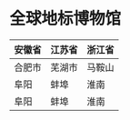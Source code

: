 # 全球地标博物馆

安徽省 | 江苏省  | 浙江省
------|---------|---------
合肥市 | 芜湖市 | 马鞍山
阜阳 | 蚌埠 | 淮南
阜阳 | 蚌埠 | 淮南
     

